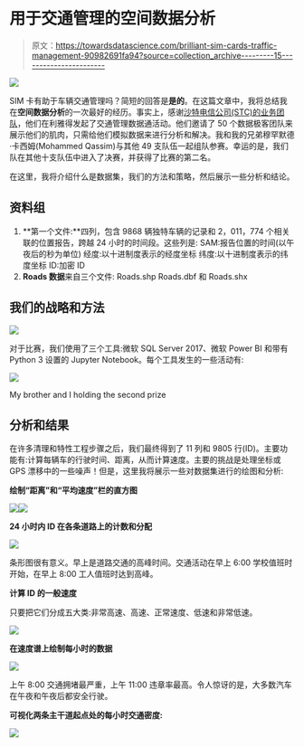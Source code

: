# 用于交通管理的空间数据分析

> 原文：<https://towardsdatascience.com/brilliant-sim-cards-traffic-management-90982691fa94?source=collection_archive---------15----------------------->

![](img/e3682700629c4118a5a474384dee2ec2.png)

SIM 卡有助于车辆交通管理吗？简短的回答是**是的**。在这篇文章中，我将总结我在**空间数据分析**的一次最好的经历。事实上，感谢[沙特电信公司(STC)的业务团队](https://www.stc.com.sa/wps/wcm/connect/english/individual/static/html/contest)，他们在利雅得发起了交通管理数据通活动。他们邀请了 50 个数据极客团队来展示他们的肌肉，只需给他们模拟数据来进行分析和解决。我和我的兄弟穆罕默德·卡西姆(Mohammed Qassim)与其他 49 支队伍一起组队参赛。幸运的是，我们队在其他十支队伍中进入了决赛，并获得了比赛的第二名。

在这里，我将介绍什么是数据集，我们的方法和策略，然后展示一些分析和结论。

## 资料组

1.  **第一个文件:**四列，包含 9868 辆独特车辆的记录和 2，011，774 个相关联的位置报告，跨越 24 小时的时间段。这些列是:
    SAM:报告位置的时间(以午夜后的秒为单位)
    经度:以十进制度表示的经度坐标
    纬度:以十进制度表示的纬度坐标
    ID:加密 ID
2.  **Roads 数据**来自三个文件:
    Roads.shp
    Roads.dbf 和
    Roads.shx

## 我们的战略和方法

![](img/7433866531ed5c12a1dee1fcaed1373a.png)

对于比赛，我们使用了三个工具:微软 SQL Server 2017、微软 Power BI 和带有 Python 3 设置的 Jupyter Notebook。每个工具发生的一些活动有:

![](img/af2f16c4c14a3849a4963408483421d0.png)

My brother and I holding the second prize

## 分析和结果

在许多清理和特性工程步骤之后，我们最终得到了 11 列和 9805 行(ID)。主要功能有:计算每辆车的行驶时间、距离，从而计算速度。主要的挑战是处理坐标或 GPS 漂移中的一些噪声！但是，这里我将展示一些对数据集进行的绘图和分析:

**绘制“距离”和“平均速度”栏的直方图**

![](img/d2ebfb5c5d1a2343671b365fa9b9fdbd.png)![](img/5fb529d69cdb49c571e06d3016ffa53b.png)

**24 小时内 ID 在各条道路上的计数和分配**

![](img/aeff97b157e54d78a0e7d5a39ca6ee74.png)

条形图很有意义。早上是道路交通的高峰时间。交通活动在早上 6:00 学校值班时开始，在早上 8:00 工人值班时达到高峰。

**计算 ID 的一般速度**

只要把它们分成五大类:非常高速、高速、正常速度、低速和非常低速。

![](img/d4c0f00d0215ed2e4c72cc9f56ea56ea.png)

**在速度谱上绘制每小时的数据**

![](img/69dc7e741b2b7be79a35316a27ed711c.png)

上午 8:00 交通拥堵最严重，上午 11:00 违章率最高。令人惊讶的是，大多数汽车在午夜和午夜后都安全行驶。

**可视化两条主干道起点处的每小时交通密度:**

![](img/ea9104f8e1ac6385f9d1d850488f2518.png)